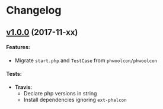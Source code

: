 # Changelog

## [v1.0.0](https://github.com/phwoolcon/test-starter/releases/tag/v1.0.0) (2017-11-xx)
#### Features:
* Migrate `start.php` and `TestCase` from `phwoolcon/phwoolcon`
#### Tests:
* **Travis**:
  - Declare php versions in string
  - Install dependencies ignoring `ext-phalcon`
